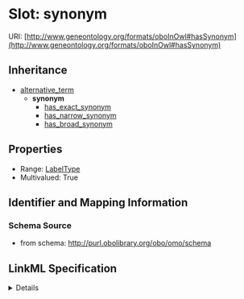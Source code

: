 # Slot: synonym

URI: [http://www.geneontology.org/formats/oboInOwl#hasSynonym](http://www.geneontology.org/formats/oboInOwl#hasSynonym)




## Inheritance

* [alternative_term](alternative_term.md)
    * **synonym**
        * [has_exact_synonym](has_exact_synonym.md)
        * [has_narrow_synonym](has_narrow_synonym.md)
        * [has_broad_synonym](has_broad_synonym.md)





## Properties

* Range: [LabelType](LabelType.md)
* Multivalued: True







## Identifier and Mapping Information







### Schema Source


* from schema: http://purl.obolibrary.org/obo/omo/schema




## LinkML Specification

<details>
```yaml
name: synonym
from_schema: http://purl.obolibrary.org/obo/omo/schema
rank: 1000
is_a: alternative_term
abstract: true
slot_uri: OIO:hasSynonym
multivalued: true
alias: synonym
range: label type

```
</details>